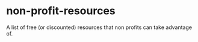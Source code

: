 # non-profit-resources
A list of free (or discounted) resources that non profits can take advantage of.
